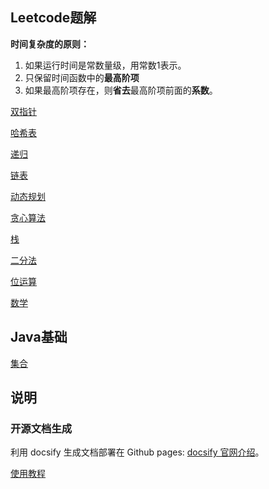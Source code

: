 ## Leetcode题解

**时间复杂度的原则：**

1. 如果运行时间是常数量级，用常数1表示。
2. 只保留时间函数中的**最高阶项**
3. 如果最高阶项存在，则**省去**最高阶项前面的**系数**。

[双指针](/题解/双指针.md)

[哈希表](/题解/哈希表.md)

[递归](/题解/递归.md)

[链表](/题解/链表.md)

[动态规划](/题解/动态规划.md)

[贪心算法](/题解/贪心算法.md)

[栈](/题解/栈.md)

[二分法](/题解/二分法.md)

[位运算](/题解/位运算.md)

[数学](/题解/数学.md)

## Java基础

[集合](/Java基础/集合.md)

## 说明

### 开源文档生成

利用 docsify 生成文档部署在 Github pages: [docsify 官网介绍](https://docsify.js.org/#/)。

[使用教程](https://www.jianshu.com/p/88e70f32b049)